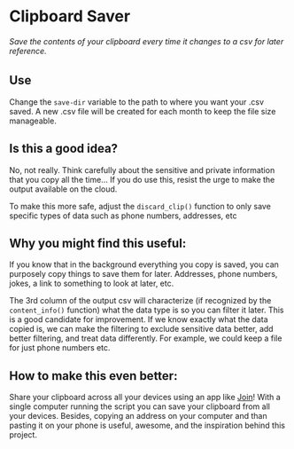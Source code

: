 # Clipboard Saver
###### Save the contents of your clipboard every time it changes to a csv for later reference.

## Use
Change the `save-dir` variable to the path to where you want your .csv saved.
A new .csv file will be created for each month to keep the file size manageable.

## Is this a good idea?
No, not really.
Think carefully about the sensitive and private information that you copy all the time...
If you do use this, resist the urge to make the output available on the cloud.

To make this more safe, adjust the `discard_clip()` function to only save specific types of data such as phone numbers, addresses, etc

## Why you might find this useful:
If you know that in the background everything you copy is saved, you can purposely copy things to save them for later. Addresses, phone numbers, jokes, a link to something to look at later, etc.

The 3rd column of the output csv will characterize (if recognized by the `content_info()` function) what the data type is so you can filter it later. This is a good candidate for improvement. If we know exactly what the data copied is, we can make the filtering to exclude sensitive data better, add better filtering, and treat data differently. For example, we could keep a file for just phone numbers etc.

## How to make this even better:
Share your clipboard across all your devices using an app like [Join](https://joaoapps.com/join/)!
With a single computer running the script you can save your clipboard from all your devices.
Besides, copying an address on your computer and than pasting it on your phone is useful, awesome, and the inspiration behind this project.
